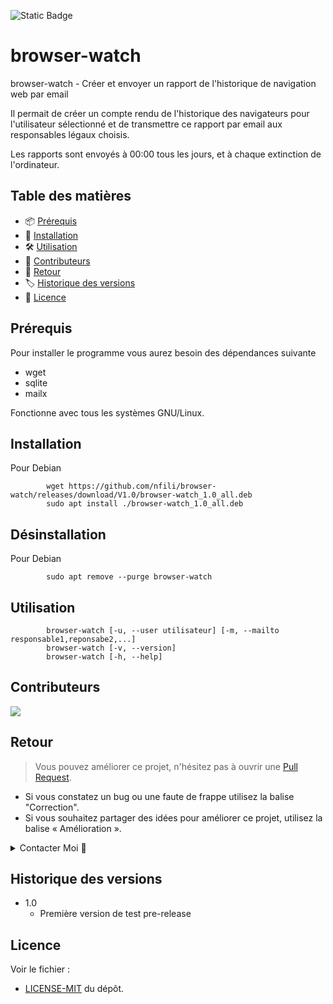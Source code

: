![Static Badge](https://img.shields.io/badge/Shell-sh-brightgreen?style=plastic&logo=linux)

# browser-watch
browser-watch - Créer et envoyer un rapport de l'historique de navigation web par email

Il  permait  de  créer un compte rendu de l'historique des navigateurs pour l'utilisateur sélectionné et de transmettre ce rapport par email aux responsables légaux choisis.

Les rapports sont envoyés à 00:00 tous les jours, et à chaque extinction de l'ordinateur.

## Table des matières

- 📦 [Prérequis](#prérequis)
- 🚀 [Installation](#installation)
- 🛠️ [Utilisation](#utilisation)
- 🤝 [Contributeurs](#contributeurs)
- 💬 [Retour](#retour)
- 🏷️ [Historique des versions](#historique-des-versions)
- 📝 [Licence](#licence)

## Prérequis

Pour installer le programme vous aurez besoin des dépendances suivante

* wget
* sqlite
* mailx

Fonctionne avec tous les systèmes GNU/Linux.

## Installation

Pour Debian
```
        wget https://github.com/nfili/browser-watch/releases/download/V1.0/browser-watch_1.0_all.deb
        sudo apt install ./browser-watch_1.0_all.deb
```
## Désinstallation

Pour Debian
```
        sudo apt remove --purge browser-watch
```
## Utilisation

```
        browser-watch [-u, --user utilisateur] [-m, --mailto responsable1,reponsabe2,...]
        browser-watch [-v, --version]
        browser-watch [-h, --help]
```
## Contributeurs

<a href="https://github.com/nfili/tri_photo/graphs/contributors">
  <img src="https://contrib.rocks/image?repo=nfili/tri_photo" />
</a>

## Retour

> Vous pouvez améliorer ce projet, n'hésitez pas à ouvrir une  [Pull Request](https://github.com/nfili/browser-watch/pulls).
- Si vous constatez un bug ou une faute de frappe utilisez la balise "Correction".
- Si vous souhaitez partager des idées pour améliorer ce projet, utilisez la balise « Amélioration ».

<details>
    <summary>Contacter Moi 📨</summary>

### Contact<!-- Required -->
Contactez-moi par e-mail: [nicolasfilippozzi@gmail.com](mailto:nicolasfilippozzi@gmail.com)
<!-- 
* nicolasfilippozzi@gmail.com
* Nicolas Filippozzi
-->
    
</details>

## Historique des versions

* 1.0
  * Première version de test pre-release

## Licence

Voir le fichier :
* [LICENSE-MIT](./LICENSE) du dépôt.
